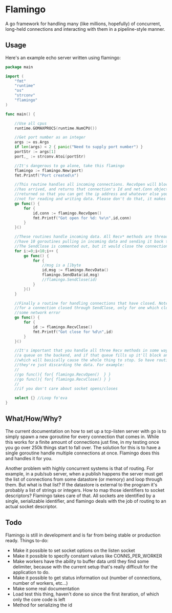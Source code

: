 # Flamingo

A go framework for handling many (like millions, hopefully) of concurrent, long-held connections and
interacting with them in a pipeline-style manner.

## Usage

Here's an example echo server written using flamingo:

```go
package main

import (
    "fmt"
    "runtime"
    "os"
    "strconv"
    "flamingo"
)

func main() {

    //Use all cpus
    runtime.GOMAXPROCS(runtime.NumCPU())

    //Get port number as an integer
    args := os.Args
    if len(args) < 2 { panic("Need to supply port number") }
    portStr := args[1]
    port,_ := strconv.Atoi(portStr)

    //It's dangerous to go alone, take this flamingo
    flamingo := flamingo.New(port)
    fmt.Printf("Port created\n")

    //This routine handles all incoming connections. RecvOpen will block until a connection
    //has arrived, and returns that connection's Id and net.Conn object. The net.Conn object
    //returned so that you can get the ip address and whatever else you'd like (and set options),
    //not for reading and writing data. Please don't do that, it makes flamingo sad.
    go func() {
        for {
            id,conn := flamingo.RecvOpen()
            fmt.Printf("Got open for %d: %v\n",id,conn)
        }
    }()

    //These routines handle incoming data. All Recv* methods are thread-safe, so in this instance we
    //have 10 goroutines pulling in incoming data and sending it back to the id that sent it (echo).
    //The SendClose is commented out, but it would close the connection for that id if we wanted it to.
    for i:=0;i<10;i++ {
        go func() {
            for {
                //msg is a []byte
                id,msg := flamingo.RecvData()
                flamingo.SendData(id,msg)
                //flamingo.SendClose(id)
            }
        }()
    }

    //Finally a routine for handling connections that have closed. Note that this won't return an id
    //for a connection closed through SendClose, only for one which closes itself or is closed through
    //some network error
    go func() {
        for {
            id := flamingo.RecvClose()
            fmt.Printf("Got close for %d\n",id)
        }
    }()

    //It's important that you handle all three Recv methods in some way, since they are reading from
    //a queue on the backend, and if that queue fills up it'll block anything writing more data to it,
    //which will basically cause the whole thing to stop. So have routines calling all three, even if
    //they're just discarding the data. For example:
    //
    //go func(){ for{ flamingo.RecvOpen()  } }
    //go func(){ for{ flamingo.RecvClose() } }
    //
    //if you don't care about socket opens/closes

    select {} //Loop fo'eva
}
```

## What/How/Why?

The current documentation on how to set up a tcp-listen server with go is to simply spawn a new
goroutine for every connection that comes in. While this works for a finite amount of connections
just fine, in my testing once you go over 250k things start to fall over. The solution for this is
to have a single goroutine handle multiple connections at once. Flamingo does this and handles it
for you.

Another problem with highly concurrent systems is that of routing. For example, in a pub/sub server,
when a publish happens the server must get the list of connections from some datastore (or memory)
and loop through them. But what is that list? If the datastore is external to the program it's
probably a list of strings or integers. How to map those identifiers to socket descriptors? Flamingo
takes care of that. All sockets are identified by a single, serializable identifier, and flamingo
deals with the job of routing to an actual socket descriptor.

## Todo

Flamingo is still in development and is far from being stable or production ready. Things to-do:

* Make it possible to set socket options on the listen socket
* Make it possible to specify constant values like CONNS_PER_WORKER
* Make workers have the ability to buffer data until they find some delimiter, because with the current
  setup that's really difficult for the application to do.
* Make it possible to get status information out (number of connections, number of workers, etc...)
* Make some real documentation
* Load test this thing, haven't done so since the first iteration, of which only the core code is left
* Method for serializing the id
